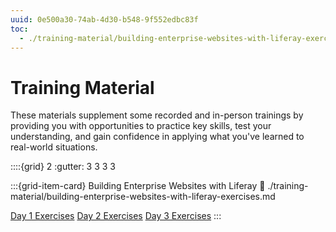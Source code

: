 ```yaml
---
uuid: 0e500a30-74ab-4d30-b548-9f552edbc83f
toc:
  - ./training-material/building-enterprise-websites-with-liferay-exercises.md
---
```


# Training Material

These materials supplement some recorded and in-person trainings by providing you with opportunities to practice key skills, test your understanding, and gain confidence in applying what you've learned to real-world situations.

::::{grid} 2
:gutter: 3 3 3 3

:::{grid-item-card} Building Enterprise Websites with Liferay
:link: ./training-material/building-enterprise-websites-with-liferay-exercises.md

[Day 1 Exercises](./training-material/building-enterprise-websites-with-liferay-exercises/day-1-exercises-for-building-enterprise-websites-with-liferay.md)
[Day 2 Exercises](./training-material/building-enterprise-websites-with-liferay-exercises/day-2-exercises-for-building-enterprise-websites-with-liferay.md)
[Day 3 Exercises](./training-material/building-enterprise-websites-with-liferay-exercises/day-3-exercises-for-building-enterprise-websites-with-liferay.md)
:::
